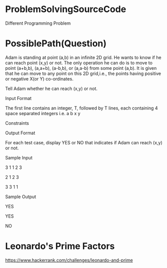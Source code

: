 # ProblemSolvingSourceCode
Different Programming Problem

# PossiblePath(Question)

Adam is standing at point (a,b) in an infinite 2D grid. He wants to know if he can reach point (x,y) or not. The only operation he can do is to move to point (a+b,b), (a,a+b), (a-b,b), or (a,a-b) from some point (a,b). It is given that he can move to any point on this 2D grid,i.e., the points having positive or negative X(or Y) co-ordinates.

Tell Adam whether he can reach (x,y) or not.

Input Format

The first line contains an integer, T, followed by T lines, each containing 4 space separated integers i.e. a b x y

Constraints

Output Format

For each test case, display YES or NO that indicates if Adam can reach (x,y) or not.

Sample Input

 3
 1 1 2 3
 
 2 1 2 3
 
 3 3 1 1
 
 Sample Output

 YES

 YES

 NO



# Leonardo's Prime Factors

https://www.hackerrank.com/challenges/leonardo-and-prime
